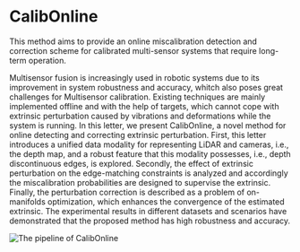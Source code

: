 # CalibOnline
This method aims to provide an online miscalibration detection and correction scheme for calibrated multi-sensor systems that require long-term operation.

Multisensor fusion is increasingly used in robotic systems due to its improvement in system robustness and accuracy, whitch also poses great challenges for Multisensor calibration. Existing techniques are mainly implemented offline and with the help of targets, which cannot cope with extrinsic perturbation caused by vibrations and deformations while the system is running. In this letter, we present CalibOnline, a novel method for online detecting and correcting extrinsic perturbation. First, this letter introduces a unified data modality for representing LiDAR and cameras, i.e., the depth map, and a robust feature that this modality possesses, i.e., depth discontinuous edges, is explored. Secondly, the effect of extrinsic perturbation on the edge-matching constraints is analyzed and accordingly the miscalibration probabilities are designed to supervise the extrinsic. Finally, the perturbation correction is described as a problem of on-manifolds optimization, which enhances the convergence of the estimated extrinsic. The experimental results in different datasets and scenarios have demonstrated that the proposed method has high robustness and accuracy.

![The pipeline of CalibOnline](https://github.com/cchester25/CalibOnline/blob/main/pipeline.gif)
